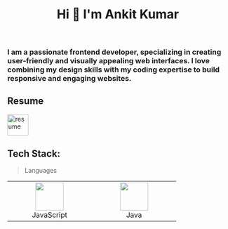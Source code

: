 <h1 align="center">Hi 👋 I'm Ankit Kumar</h1>

<br>

### I am a passionate frontend developer, specializing in creating user-friendly and visually appealing web interfaces. I love combining my design skills with my coding expertise to build responsive and engaging websites.

## Resume

<a href="https://drive.google.com/file/d/1oZ_CzE5kTGzz85RfZf7kj6TwRAfnhpib/view?usp=sharing">
<img src="https://img.icons8.com/officel/16/resume.png" alt="resume" width="48"/>
</a>

## Tech Stack:

> Languages

<table>
	<tbody>
    <tr>
      <td align="Center" width="25%">   
        <img height="64px" width="64px" src="https://cdn.svgporn.com/logos/javascript.svg">
        <br>JavaScript
      </td>
      <td align="Center" width="25%">   
        <img height="64px" width="64px" src="https://cdn.svgporn.com/logos/java.svg">
        <br>Java
      </td>
    </tr>
  </tbody>
</table>

<!--
**AnkitKr625/ankitkr625** is a ✨ _special_ ✨ repository because its `README.md` (this file) appears on your GitHub profile.

Here are some ideas to get you started:

- 🔭 I’m currently working on ...
- 🌱 I’m currently learning ...
- 👯 I’m looking to collaborate on ...
- 🤔 I’m looking for help with ...
- 💬 Ask me about ...
- 📫 How to reach me: ...
- 😄 Pronouns: ...
- ⚡ Fun fact: ...
-->
